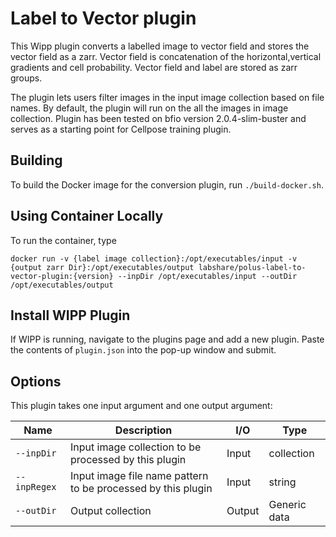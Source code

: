 # Label to Vector  plugin

This Wipp plugin converts a labelled image to vector field and stores the vector field as a zarr.
Vector field is concatenation of the horizontal,vertical gradients and cell probability. Vector
field and label are stored as zarr groups.

The plugin lets users filter images in the input image collection based on file names. By
default, the plugin will run on the all the images in image collection. Plugin has been tested on
bfio version 2.0.4-slim-buster and serves as a starting point for Cellpose training plugin.

## Building

To build the Docker image for the conversion plugin, run
`./build-docker.sh`.

## Using Container Locally

To run the container, type 

`docker run -v {label image collection}:/opt/executables/input -v {output zarr Dir}:/opt/executables/output labshare/polus-label-to-vector-plugin:{version} --inpDir /opt/executables/input --outDir /opt/executables/output`

## Install WIPP Plugin

If WIPP is running, navigate to the plugins page and add a new plugin. Paste the contents
of `plugin.json` into the pop-up window and submit.

## Options

This plugin takes one input argument and one output argument:

| Name          | Description             | I/O    | Type   |
|---------------|-------------------------|--------|--------|
| `--inpDir` | Input image collection to be processed by this plugin | Input | collection |
| `--inpRegex` | Input image file name pattern to be processed by this plugin | Input | string |
| `--outDir` | Output collection | Output | Generic data |


